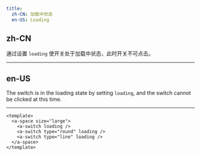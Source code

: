 ```yaml
title:
  zh-CN: 加载中状态
  en-US: Loading
```

## zh-CN

通过设置 `loading` 使开关处于加载中状态，此时开关不可点击。

---

## en-US

The switch is in the loading state by setting `loading`, and the switch cannot be clicked at this time.

---

```vue
<template>
  <a-space size="large">
    <a-switch loading />
    <a-switch type="round" loading />
    <a-switch type="line" loading />
  </a-space>
</template>
```
